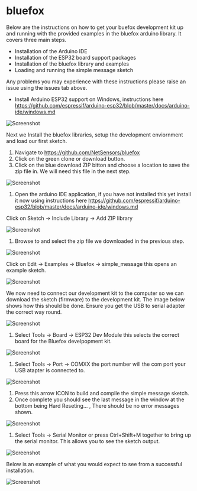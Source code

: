 # bluefox

Below are the instructions on how to get your buefox development kit up and running with the provided examples in the bluefox arduino library. It covers three main steps.

- Installation of the Arduino IDE
- Installation of the ESP32 board support packages
- Installation of the bluefox library and examples
- Loading and running the simple message sketch

Any problems you may experience with these instructions please raise an issue using the issues tab above.


- Install Arduino ESP32 support on Windows, instructions here https://github.com/espressif/arduino-esp32/blob/master/docs/arduino-ide/windows.md

![Screenshot](screenshots/bluefox.jpg)

Next we Install the bluefox libraries, setup the development enviornment and load our first sketch.

1. Navigate to https://github.com/NetSensors/bluefox 
2. Click on the green clone or download button.
3. Click on the blue download ZIP bitton and choose a location to save the zip file in. We will need this file in the next step.

![Screenshot](screenshots/bf001.png)

1. Open the arduino IDE application, if you have not installed this yet install it now using instructions here https://github.com/espressif/arduino-esp32/blob/master/docs/arduino-ide/windows.md

Click on Sketch -> Include Library -> Add ZIP library 

![Screenshot](screenshots/bf002.png)

1. Browse to and select the zip file we downloaded in the previous step.

![Screenshot](screenshots/bf003.png)

Click on Edit -> Examples -> Bluefox -> simple_message this opens an example sketch.

![Screenshot](screenshots/bf004.png)

We now need to connect our development kit to the computer so we can download the sketch (firmware) to the development kit. The image below shows how this should be done. Ensure you get the USB to serial adapter the correct way round.

![Screenshot](screenshots/bluefox-connect.jpg)

1. Select Tools -> Board -> ESP32 Dev Module this selects the correct board for the Bluefox develpopment kit.

![Screenshot](screenshots/bf005.png)

1. Select Tools -> Port -> COMXX the port number will the com port your USB atapter is connected to. 

![Screenshot](screenshots/bf006.png)

1. Press this arrow ICON to build and compile the simple message sketch.  
2. Once complete you should see the last message in the window at the bottom being Hard Reseting... , There should be no error messages shown.

![Screenshot](screenshots/bf007.png)

1. Select Tools -> Serial Monitor or press Ctrl+Shift+M together to bring up the serial monitor. This allows you to see the sketch output.

![Screenshot](screenshots/bf008.png)

Below is an example of what you would expect to see from a successful installation.

![Screenshot](screenshots/bf009.png)
